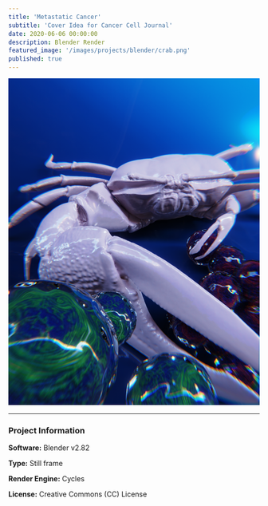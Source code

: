 ```yaml
---
title: 'Metastatic Cancer'
subtitle: 'Cover Idea for Cancer Cell Journal'
date: 2020-06-06 00:00:00
description: Blender Render
featured_image: '/images/projects/blender/crab.png'
published: true
---
```


![](/images/projects/blender/crab.png)

---

### Project Information

**Software:** Blender v2.82

**Type:** Still frame

**Render Engine:** Cycles

**License:** Creative Commons (CC) License
